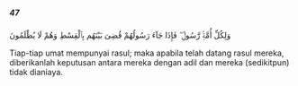 ##### 47

<span class="ayah">وَلِكُلِّ أُمَّةٍۢ رَّسُولٌۭ ۖ فَإِذَا جَآءَ رَسُولُهُمْ قُضِىَ بَيْنَهُم بِٱلْقِسْطِ وَهُمْ لَا يُظْلَمُونَ</span>

<span class="ayah_translation">Tiap-tiap umat mempunyai rasul; maka apabila telah datang rasul mereka, diberikanlah keputusan antara mereka dengan adil dan mereka (sedikitpun) tidak dianiaya.</span>
